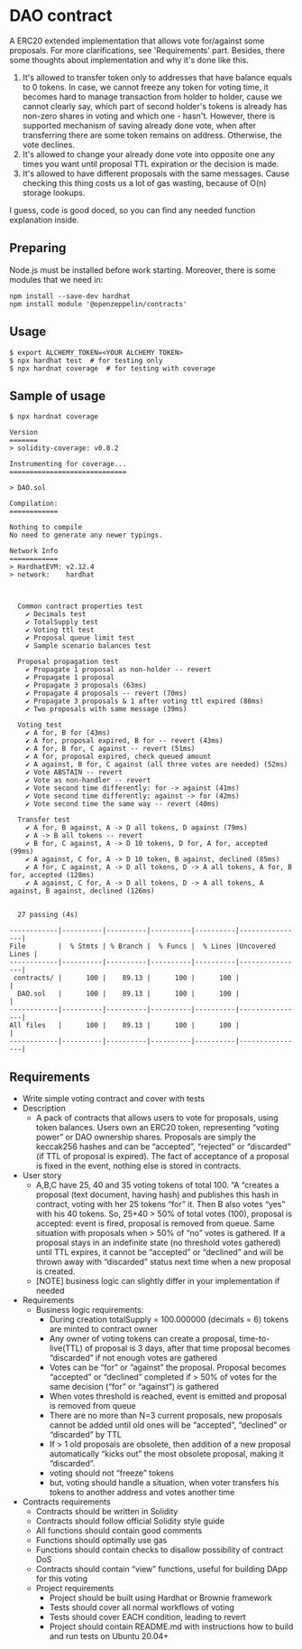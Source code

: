# DAO contract

A ERC20 extended implementation that allows vote for/against some proposals. For more clarifications, see 'Requirements' part.
Besides, there some thoughts about implementation and why it's done like this.

1. It's allowed to transfer token only to addresses that have balance equals to 0 tokens. In case, we cannot freeze any token for voting time, it becomes hard to manage transaction from holder to holder, cause we cannot clearly say, which part of second holder's tokens is already has non-zero shares in voting and which one - hasn't. However, there is supported mechanism of saving already done vote, when after transferring there are some token remains on address. Otherwise, the vote declines.
2. It's allowed to change your already done vote into opposite one any times you want until proposal TTL expiration or the decision is made.
3. It's allowed to have different proposals with the same messages. Cause checking this thing costs us a lot of gas wasting, because of O(n) storage lookups.

I guess, code is good doced, so you can find any needed function explanation inside.

## Preparing 
Node.js must be installed before work starting. Moreover, there is some modules that we need in:
```
npm install --save-dev hardhat
npm install module '@openzeppelin/contracts'
```

## Usage
``` 
$ export ALCHEMY_TOKEN=<YOUR ALCHEMY TOKEN>
$ npx hardhat test  # for testing only
$ npx hardnat coverage  # for testing with coverage
```

## Sample of usage
``` 
$ npx hardnat coverage

Version
=======
> solidity-coverage: v0.8.2

Instrumenting for coverage...
=============================

> DAO.sol

Compilation:
============

Nothing to compile
No need to generate any newer typings.

Network Info
============
> HardhatEVM: v2.12.4
> network:    hardhat



  Common contract properties test
    ✔ Decimals test
    ✔ TotalSupply test
    ✔ Voting ttl test
    ✔ Proposal queue limit test
    ✔ Sample scenario balances test

  Proposal propagation test
    ✔ Propagate 1 proposal as non-holder -- revert
    ✔ Propagate 1 proposal
    ✔ Propagate 3 proposals (63ms)
    ✔ Propagate 4 proposals -- revert (70ms)
    ✔ Propagate 3 proposals & 1 after voting ttl expired (88ms)
    ✔ Two proposals with same message (39ms)

  Voting test
    ✔ A for, B for (43ms)
    ✔ A for, proposal expired, B for -- revert (43ms)
    ✔ A for, B for, C against -- revert (51ms)
    ✔ A for, proposal expired, check queued amount
    ✔ A against, B for, C against (all three votes are needed) (52ms)
    ✔ Vote ABSTAIN -- revert
    ✔ Vote as non-handler -- revert
    ✔ Vote second time differently: for -> against (41ms)
    ✔ Vote second time differently: against -> for (42ms)
    ✔ Vote second time the same way -- revert (40ms)

  Transfer test
    ✔ A for, B against, A -> D all tokens, D against (79ms)
    ✔ A -> B all tokens -- revert
    ✔ B for, C against, A -> D 10 tokens, D for, A for, accepted (99ms)
    ✔ A against, C for, A -> D 10 token, B against, declined (85ms)
    ✔ A for, C against, A -> D all tokens, D -> A all tokens, A for, B for, accepted (128ms)
    ✔ A against, C for, A -> D all tokens, D -> A all tokens, A against, B against, declined (126ms)


  27 passing (4s)

------------|----------|----------|----------|----------|----------------|
File        |  % Stmts | % Branch |  % Funcs |  % Lines |Uncovered Lines |
------------|----------|----------|----------|----------|----------------|
 contracts/ |      100 |    89.13 |      100 |      100 |                |
  DAO.sol   |      100 |    89.13 |      100 |      100 |                |
------------|----------|----------|----------|----------|----------------|
All files   |      100 |    89.13 |      100 |      100 |                |
------------|----------|----------|----------|----------|----------------|
```


## Requirements

- Write simple voting contract and cover with tests
- Description
    - A pack of contracts that allows users to vote for proposals, using token balances. Users own an ERC20 token, representing “voting power” or DAO ownership shares. Proposals are simply the keccak256 hashes and can be “accepted”, “rejected” or “discarded” (if TTL of proposal is expired). The fact of acceptance of a proposal is fixed in the event, nothing else is stored in contracts.
- User story
    - A,B,C have 25, 40 and 35 voting tokens of total 100. “A “creates a proposal (text document, having hash) and publishes this hash in contract, voting with her 25 tokens “for” it. Then B also votes “yes” with his 40 tokens. So, 25+40 > 50% of total votes (100), proposal is accepted: event is fired, proposal is removed from queue. Same situation with proposals when > 50% of “no” votes is gathered. If a proposal stays in an indefinite state (no threshold votes gathered) until TTL expires, it cannot be “accepted” or “declined” and will be thrown away with “discarded” status next time when a new proposal is created.
    - [NOTE] business logic can slightly differ in your implementation if needed
- Requirements
    - Business logic requirements:
        - During creation totalSupply = 100.000000 (decimals = 6) tokens are minted to contract owner
        - Any owner of voting tokens can create a proposal, time-to-live(TTL) of proposal is 3 days, after that time proposal becomes “discarded” if not enough votes are gathered
        - Votes can be “for” or ”against” the proposal. Proposal becomes “accepted” or “declined” completed if > 50% of votes for the same decision (“for” or “against”) is gathered
        - When votes threshold is reached, event is emitted and proposal is removed from queue
        - There are no more than N=3 current proposals, new proposals cannot be added until old ones will be “accepted”, “declined” or “discarded” by TTL
        - If > 1 old proposals are obsolete, then addition of a new proposal automatically “kicks out” the most obsolete proposal, making it “discarded”.
        - voting should not “freeze” tokens
        - but, voting should handle a situation, when voter transfers his tokens to another address and votes another time
- Contracts requirements
    - Contracts should be written in Solidity
    - Contracts should follow official Solidity style guide
    - All functions should contain good comments
    - Functions should optimally use gas
    - Functions should contain checks to disallow possibility of contract DoS
    - Contracts should contain “view” functions, useful for building DApp for this voting
    - Project requirements
        - Project should be built using Hardhat or Brownie framework
        - Tests should cover all normal workflows of voting
        - Tests should cover EACH condition, leading to revert
        - Project should contain README.md with instructions how to build and run tests on Ubuntu 20.04+